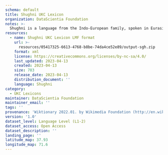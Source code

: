 ```yaml
---
schema: default
title: Shughni UKC Lexicon
organization: DataScientia Foundation
notes: >-
  Shughni is a language from the Indo-European family, spoken in Eurasia. The UKC Lexicon of Shughni is represented as a lexico-semantic network. It consists of words, word senses, synsets, as well as sense-level and synset-level relationships.
resources:
  - name: Shughni UKC Lexicon LMF format
    url: >-
      resources/05417325-6613-4768-b8be-74da4ce52e89/output-sgh.zip
    format: xml
    license: https://creativecommons.org/licenses/by-nc-sa/4.0/
    last_updated: 2023-04-13
    created: 2023-04-13
    size: 783
    release_date: 2023-04-13
    distribution_document: ''
    language: Shughni
category:
  - UKC Lexicons
maintainer: DataScientia Foundation
maintainer_email: ''
tags: ''
provenance: 'Wiktionary 2022.01. by Wikimedia Foundation (http://en.wiktionary.org); Princeton WordNet 2.1 by Princeton University (https://wordnet.princeton.edu)'
version: '1.0'
dataset_level: Language Level (L1-2)
dataset_access: Open Access
dataset_description: ''
landing_page: ''
latitude_map: 37.93
longitude_map: 71.6
---
```

